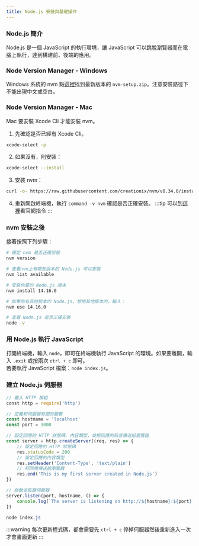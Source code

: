 ```yaml
---
title: Node.js 安裝與基礎操作
---
```

### Node.js 簡介
Node.js 是一個 JavaScript 的執行環境，讓 JavaScript 可以跳脫瀏覽器而在電腦上執行，達到構建前、後端的應用。

### Node Version Manager - Windows
Windows 系統的 nvm 點[這裡](https://github.com/coreybutler/nvm-windows/releases)找到最新版本的 `nvm-setup.zip`。注意安裝路徑下不能出現中文或空白。

### Node Version Manager - Mac
Mac 要安裝 Xcode Cli 才能安裝 nvm。
1. 先確認是否已經有 Xcode Cli。
```bash
xcode-select -p
```
2. 如果沒有，則安裝：
```bash
xcode-select --install
```
3. 安裝 nvm：
```bash
curl -o- https://raw.githubusercontent.com/creationix/nvm/v0.34.0/install.sh | bash
```
4. 重新開啟終端機，執行 `command -v nvm` 確認是否正確安裝。
:::tip
可以到[這裡](https://github.com/nvm-sh/nvm)看官網指令
:::

### nvm 安裝之後
接著按照下列步驟：
```bash title="terminal"
# 確定 nvm 是否正確安裝
nvm version

# ​查看nvm上有哪些版本的 Node.js 可以安裝
nvm list available

# 安裝你要的 Node.js 版本
nvm install 14.16.0

# 如果你有其他版本的 Node.js，想用其他版本的，輸入：
​nvm use 14.16.0

# 查看 Node.js 是否正確安裝
node -v​
```

### 用 Node.js 執行 JavaScript
打開終端機，輸入 `node`，即可在終端機執行 JavaScript 的環境。如果要離開，輸入 `.exit` 或按兩次 `ctrl + c` 即可。  
若要執行 JavaScript 檔案：`node index.js`。

### 建立 Node.js 伺服器
```js title="index.js"
// 載入 HTTP 模組
​const http = require('http')

// 定義和伺服器有關的變數​
const hostname = 'localhost'
const port = 3000

// 設定回應的 HTTP 狀態碼、內容類型，並把回應的訊息傳送給瀏覽器
const server = http.createServer((req, res) => {
    // 設定回應的 HTTP 狀態碼
    res.statusCode = 200
    // 設定回應的內容類型
    res.setHeader('Content-Type', 'text/plain')
    // 把回應傳送給瀏覽器
    res.end('This is my first server created in Node.js')
})

// 啟動並監聽伺服器​
server.listen(port, hostname, () => {
    console.log(`The server is listening on http://${hostname}:${port}`)
})
```
```powershell title="terminal"
node index.js
```
:::warning
每次更新程式碼，都會需要先 `ctrl + c` 停掉伺服器然後重新進入一次才會畫面更新
:::